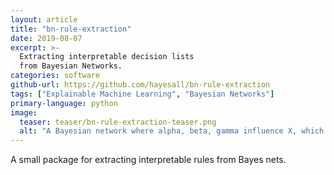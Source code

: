 ```yaml
---
layout: article
title: "bn-rule-extraction"
date: 2019-08-07
excerpt: >-
  Extracting interpretable decision lists
  from Bayesian Networks.
categories: software
github-url: https://github.com/hayesall/bn-rule-extraction
tags: ["Explainable Machine Learning", "Bayesian Networks"]
primary-language: python
image:
  teaser: teaser/bn-rule-extraction-teaser.png
  alt: "A Bayesian network where alpha, beta, gamma influence X, which influences T."
---
```


A small package for extracting interpretable rules from Bayes nets.
